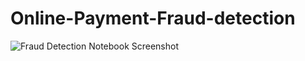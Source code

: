 # Online-Payment-Fraud-detection

![Fraud Detection Notebook Screenshot](./Online-Payment-Fraud-detection/Online-payment-fraud-detection-main/online-payment-fraud-detection.ipynb)
